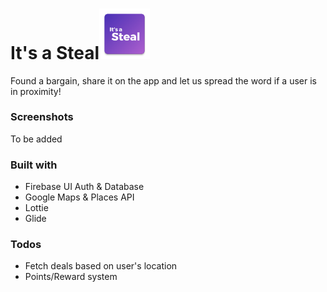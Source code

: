 # It's a Steal<img src="https://github.com/huyNhat/ItsASteal/blob/master/app/src/main/ic_itsasteal-web.png" width="16%" height="16%" title="Github Logo">

Found a bargain, share it on the app and let us spread the word if a user is in proximity!

### Screenshots
To be added
### Built with
- Firebase UI Auth & Database
- Google Maps & Places API
- Lottie
- Glide
### Todos
 - Fetch deals based on user's location
 - Points/Reward system
